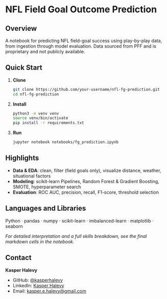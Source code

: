 # NFL Field Goal Outcome Prediction

## Overview  
A notebook for predicting NFL field-goal success using play-by-play data, from ingestion through model evaluation. Data sourced from PFF and is proprietary and not publicly available. 

## Quick Start  
1. **Clone**  
   ```bash
   git clone https://github.com/your-username/nfl-fg-prediction.git
   cd nfl-fg-prediction
   ```  
2. **Install**  
   ```bash
   python3 -m venv venv
   source venv/bin/activate
   pip install -r requirements.txt
   ```  
3. **Run**  
   ```bash
   jupyter notebook notebooks/fg_prediction.ipynb
   ```

## Highlights  
- **Data & EDA**: clean, filter (field goals only), visualize distance, weather, situational factors  
- **Modeling**: scikit-learn Pipelines, Random Forest & Gradient Boosting, SMOTE, hyperparameter search  
- **Evaluation**: ROC AUC, precision, recall, F1-score, threshold selection  

## Languages and Libraries  
Python · pandas · numpy · scikit-learn · imbalanced-learn · matplotlib · seaborn  

_For detailed interpretation and a full skills breakdown, see the final markdown cells in the notebook._  

## Contact

**Kasper Halevy**
- GitHub: [@kasperhalevy](https://github.com/kasperhalevy)
- LinkedIn: [Kasper Halevy](https://linkedin.com/in/kasperhalevy)
- Email: kasper.e.halevy@gmail.com
